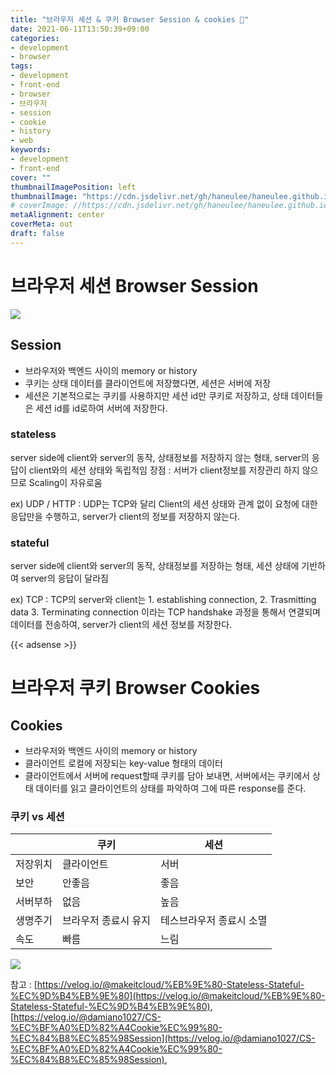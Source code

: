 ```yaml
---
title: "브라우저 세션 & 쿠키 Browser Session & cookies 🍪"
date: 2021-06-11T13:50:39+09:00
categories: 
- development
- browser
tags: 
- development
- front-end
- browser
- 브라우저
- session
- cookie
- history
- web
keywords: 
- development
- front-end
cover: ""
thumbnailImagePosition: left
thumbnailImage: "https://cdn.jsdelivr.net/gh/haneulee/haneulee.github.io/img/post/browser/img-1.png"
# coverImage: //https://cdn.jsdelivr.net/gh/haneulee/haneulee.github.io/img/post/hugo/github-site.png
metaAlignment: center
coverMeta: out
draft: false
---
```


<!--toc-->

# 브라우저 세션 Browser Session  
![](https://cdn.jsdelivr.net/gh/haneulee/haneulee.github.io/img/post/browser/img-1.png)

## Session
- 브라우저와 백엔드 사이의 memory or history
- 쿠키는 상태 데이터를 클라이언트에 저장했다면, 세션은 서버에 저장
- 세션은 기본적으로는 쿠키를 사용하지만 세션 id만 쿠키로 저장하고, 상태 데이터들은 세션 id를 id로하여 서버에 저장한다.


### stateless

server side에 client와 server의 동작, 상태정보를 저장하지 않는 형태, server의 응답이 client와의 세션 상태와 독립적임
장점 : 서버가 client정보를 저장관리 하지 않으므로 Scaling이 자유로움

ex)
UDP / HTTP : UDP는 TCP와 달리 Client의 세션 상태와 관계 없이 요청에 대한 응답만을 수행하고, server가 client의 정보를 저장하지 않는다.

### stateful

server side에 client와 server의 동작, 상태정보를 저장하는 형태, 세션 상태에 기반하여 server의 응답이 달라짐

ex)
TCP : TCP의 server와 client는 1. establishing connection, 2. Trasmitting data 3. Terminating connection 이라는 TCP handshake 과정을 통해서 연결되며 데이터를 전송하여, server가 client의 세션 정보를 저장한다.

{{< adsense >}}

# 브라우저 쿠키 Browser Cookies 


## Cookies
- 브라우저와 백엔드 사이의 memory or history
- 클라이언트 로컬에 저장되는 key-value 형태의 데이터
- 클라이언트에서 서버에 request할때 쿠키를 담아 보내면, 서버에서는 쿠키에서 상태 데이터를 읽고 클라이언트의 상태를 파악하여 그에 따른 response를 준다.


### 쿠키 vs 세션

||쿠키|세션|
|------|---|---|
|저장위치|클라이언트|서버|
|보안|안좋음|좋음|
|서버부하|없음|높음|
|생명주기|브라우저 종료시 유지|테스브라우저 종료시 소멸|
|속도|빠름|느림|

![](https://cdn.jsdelivr.net/gh/haneulee/haneulee.github.io/img/post/browser/img-2.png)

참고 : 
[https://velog.io/@makeitcloud/%EB%9E%80-Stateless-Stateful-%EC%9D%B4%EB%9E%80](https://velog.io/@makeitcloud/%EB%9E%80-Stateless-Stateful-%EC%9D%B4%EB%9E%80),
[https://velog.io/@damiano1027/CS-%EC%BF%A0%ED%82%A4Cookie%EC%99%80-%EC%84%B8%EC%85%98Session](https://velog.io/@damiano1027/CS-%EC%BF%A0%ED%82%A4Cookie%EC%99%80-%EC%84%B8%EC%85%98Session),